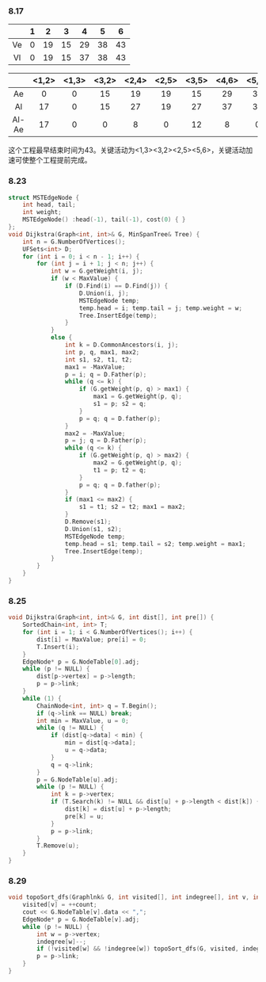### 8.17

|      |  1   |  2   |  3   |  4   |  5   |  6   |
| :--: | :--: | :--: | :--: | :--: | :--: | :--: |
|  Ve  |  0   |  19  |  15  |  29  |  38  |  43  |
|  Vl  |  0   |  19  |  15  |  37  |  38  |  43  |

|       | <1,2> | <1,3> | <3,2> | <2,4> | <2,5> | <3,5> | <4,6> | <5,6> |
| :---: | :---: | :---: | :---: | :---: | :---: | :---: | :---: | :---: |
|  Ae   |   0   |   0   |  15   |  19   |  19   |  15   |  29   |  38   |
|  Al   |  17   |   0   |  15   |  27   |  19   |  27   |  37   |  38   |
| Al-Ae |  17   |   0   |   0   |   8   |   0   |  12   |   8   |   0   |

这个工程最早结束时间为43。关键活动为<1,3><3,2><2,5><5,6>，关键活动加速可使整个工程提前完成。

### 8.23

```c++
struct MSTEdgeNode {
	int head, tail;
	int weight;
	MSTEdgeNode() :head(-1), tail(-1), cost(0) { }
};
void Dijkstra(Graph<int, int>& G, MinSpanTree& Tree) {
	int n = G.NumberOfVertices();
	UFSets<int> D;
	for (int i = 0; i < n - 1; i++) {
		for (int j = i + 1; j < n; j++) {
			int w = G.getWeight(i, j);
			if (w < MaxValue) {
				if (D.Find(i) == D.Find(j)) {
					D.Union(i, j);
					MSTEdgeNode temp;
					temp.head = i; temp.tail = j; temp.weight = w;
					Tree.InsertEdge(temp);
				}
			}
			else {
				int k = D.CommonAncestors(i, j);
				int p, q, max1, max2;
				int s1, s2, t1, t2;
				max1 = -MaxValue;
				p = i; q = D.Father(p);
				while (q <= k) {
					if (G.getWeight(p, q) > max1) {
						max1 = G.getWeight(p, q);
						s1 = p; s2 = q;
					}
					p = q; q = D.father(p);
				}
				max2 = -MaxValue;
				p = j; q = D.Father(p);
				while (q <= k) {
					if (G.getWeight(p, q) > max2) {
						max2 = G.getWeight(p, q);
						t1 = p; t2 = q;
					}
					p = q; q = D.father(p);
				}
				if (max1 <= max2) {
					s1 = t1; s2 = t2; max1 = max2;
				}
				D.Remove(s1);
				D.Union(s1, s2);
				MSTEdgeNode temp;
				temp.head = s1; temp.tail = s2; temp.weight = max1;
				Tree.InsertEdge(temp);
			}
		}
	}
}
```

### 8.25

```c++
void Dijkstra(Graph<int, int>& G, int dist[], int pre[]) {
	SortedChain<int, int> T;
	for (int i = 1; i < G.NumberOfVertices(); i++) {
		dist[i] = MaxValue; pre[i] = 0;
		T.Insert(i);
	}
	EdgeNode* p = G.NodeTable[0].adj;
	while (p != NULL) {
		dist[p->vertex] = p->length;
		p = p->link;
	}
	while (1) {
		ChainNode<int, int> q = T.Begin();
		if (q->link == NULL) break;
		int min = MaxValue, u = 0;
		while (q != NULL) {
			if (dist[q->data] < min) {
				min = dist[q->data];
				u = q->data;
			}
			q = q->link;
		}
		p = G.NodeTable[u].adj;
		while (p != NULL) {
			int k = p->vertex;
			if (T.Search(k) != NULL && dist[u] + p->length < dist[k]) {
				dist[k] = dist[u] + p->length;
				pre[k] = u;
			}
			p = p->link;
		}
		T.Remove(u);
	}
}
```

### 8.29

```c++
void topoSort_dfs(Graphlnk& G, int visited[], int indegree[], int v, int& count) {
	visited[v] = ++count;
	cout << G.NodeTable[v].data << ",";
	EdgeNode* p = G.NodeTable[v].adj;
	while (p != NULL) {
		int w = p->vertex;
		indegree[w]--;
		if (!visited[w] && !indegree[w]) topoSort_dfs(G, visited, indegree, w, count);
		p = p->link;
	}
}
```
